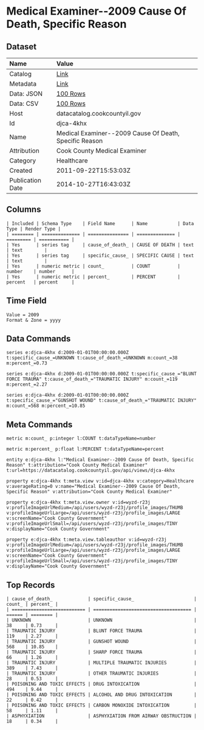# Medical Examiner--2009 Cause Of Death, Specific Reason

## Dataset

| Name | Value |
| :--- | :---- |
| Catalog | [Link](https://catalog.data.gov/dataset/medical-examiner-2009-cause-of-death-specific-reason-947af) |
| Metadata | [Link](https://datacatalog.cookcountyil.gov/api/views/djca-4khx) |
| Data: JSON | [100 Rows](https://datacatalog.cookcountyil.gov/api/views/djca-4khx/rows.json?max_rows=100) |
| Data: CSV | [100 Rows](https://datacatalog.cookcountyil.gov/api/views/djca-4khx/rows.csv?max_rows=100) |
| Host | datacatalog.cookcountyil.gov |
| Id | djca-4khx |
| Name | Medical Examiner--2009 Cause Of Death, Specific Reason |
| Attribution | Cook County Medical Examiner |
| Category | Healthcare |
| Created | 2011-09-22T15:53:03Z |
| Publication Date | 2014-10-27T16:43:03Z |

## Columns

```ls
| Included | Schema Type    | Field Name      | Name           | Data Type | Render Type |
| ======== | ============== | =============== | ============== | ========= | =========== |
| Yes      | series tag     | cause_of_death_ | CAUSE OF DEATH | text      | text        |
| Yes      | series tag     | specific_cause_ | SPECIFIC CAUSE | text      | text        |
| Yes      | numeric metric | count_          | COUNT          | number    | number      |
| Yes      | numeric metric | percent_        | PERCENT        | percent   | percent     |
```

## Time Field

```ls
Value = 2009
Format & Zone = yyyy
```

## Data Commands

```ls
series e:djca-4khx d:2009-01-01T00:00:00.000Z t:specific_cause_=UNKNOWN t:cause_of_death_=UNKNOWN m:count_=38 m:percent_=0.73

series e:djca-4khx d:2009-01-01T00:00:00.000Z t:specific_cause_="BLUNT FORCE TRAUMA" t:cause_of_death_="TRAUMATIC INJURY" m:count_=119 m:percent_=2.27

series e:djca-4khx d:2009-01-01T00:00:00.000Z t:specific_cause_="GUNSHOT WOUND" t:cause_of_death_="TRAUMATIC INJURY" m:count_=568 m:percent_=10.85
```

## Meta Commands

```ls
metric m:count_ p:integer l:COUNT t:dataTypeName=number

metric m:percent_ p:float l:PERCENT t:dataTypeName=percent

entity e:djca-4khx l:"Medical Examiner--2009 Cause Of Death, Specific Reason" t:attribution="Cook County Medical Examiner" t:url=https://datacatalog.cookcountyil.gov/api/views/djca-4khx

property e:djca-4khx t:meta.view v:id=djca-4khx v:category=Healthcare v:averageRating=0 v:name="Medical Examiner--2009 Cause Of Death, Specific Reason" v:attribution="Cook County Medical Examiner"

property e:djca-4khx t:meta.view.owner v:id=wyzd-r23j v:profileImageUrlMedium=/api/users/wyzd-r23j/profile_images/THUMB v:profileImageUrlLarge=/api/users/wyzd-r23j/profile_images/LARGE v:screenName="Cook County Government" v:profileImageUrlSmall=/api/users/wyzd-r23j/profile_images/TINY v:displayName="Cook County Government"

property e:djca-4khx t:meta.view.tableauthor v:id=wyzd-r23j v:profileImageUrlMedium=/api/users/wyzd-r23j/profile_images/THUMB v:profileImageUrlLarge=/api/users/wyzd-r23j/profile_images/LARGE v:screenName="Cook County Government" v:profileImageUrlSmall=/api/users/wyzd-r23j/profile_images/TINY v:displayName="Cook County Government"
```

## Top Records

```ls
| cause_of_death_             | specific_cause_                      | count_ | percent_ | 
| =========================== | ==================================== | ====== | ======== | 
| UNKNOWN                     | UNKNOWN                              | 38     | 0.73     | 
| TRAUMATIC INJURY            | BLUNT FORCE TRAUMA                   | 119    | 2.27     | 
| TRAUMATIC INJURY            | GUNSHOT WOUND                        | 568    | 10.85    | 
| TRAUMATIC INJURY            | SHARP FORCE TRAUMA                   | 66     | 1.26     | 
| TRAUMATIC INJURY            | MULTIPLE TRAUMATIC INJURIES          | 389    | 7.43     | 
| TRAUMATIC INJURY            | OTHER TRAUMATIC INJURIES             | 28     | 0.53     | 
| POISONING AND TOXIC EFFECTS | DRUG INTOXICATION                    | 494    | 9.44     | 
| POISONING AND TOXIC EFFECTS | ALCOHOL AND DRUG INTOXICATION        | 22     | 0.42     | 
| POISONING AND TOXIC EFFECTS | CARBON MONOXIDE INTOXICATION         | 58     | 1.11     | 
| ASPHYXIATION                | ASPHYXIATION FROM AIRWAY OBSTRUCTION | 18     | 0.34     | 
```